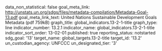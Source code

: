 data_non_statistical: false
goal_meta_link: http://unstats.un.org/sdgs/files/metadata-compilation/Metadata-Goal-13.pdf
goal_meta_link_text: United Nations Sustainable Development Goals Metadata (pdf 759kB)
graph_title: global_indicators.13-2-1-title
graph_type: line
indicator_number: 13.2.1
indicator_name: global_indicators.13-2-1-title
indicator_sort_order: 13-02-01
published: true
reporting_status: notstarted
sdg_goal: '13'
target_name: global_targets.13-2-title
target_id: '13.2'
un_custodian_agency: UNFCCC
un_designated_tier: '3'